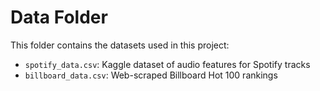 # Data Folder

This folder contains the datasets used in this project:

- `spotify_data.csv`: Kaggle dataset of audio features for Spotify tracks
- `billboard_data.csv`: Web-scraped Billboard Hot 100 rankings
